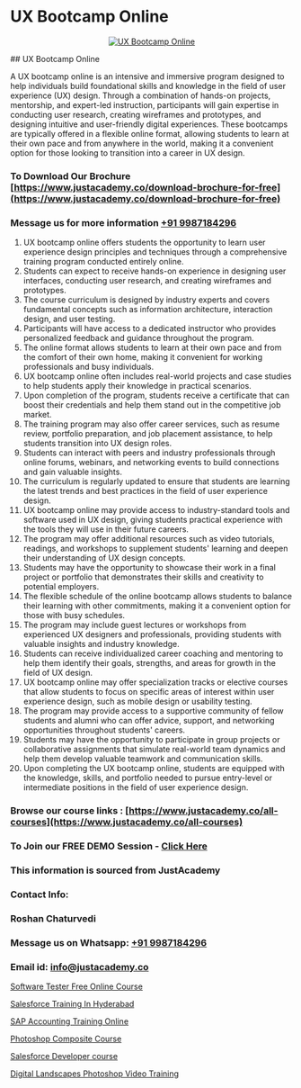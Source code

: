 # UX Bootcamp Online

<p align="center">
  <a href="https://justacademy.co/all-courses">
    <img src="https://i.ibb.co/P5KtSQ2/ui-ux.png" alt="UX Bootcamp Online">
  </a>
</p>
## UX Bootcamp Online

A UX bootcamp online is an intensive and immersive program designed to help individuals build foundational skills and knowledge in the field of user experience (UX) design. Through a combination of hands-on projects, mentorship, and expert-led instruction, participants will gain expertise in conducting user research, creating wireframes and prototypes, and designing intuitive and user-friendly digital experiences. These bootcamps are typically offered in a flexible online format, allowing students to learn at their own pace and from anywhere in the world, making it a convenient option for those looking to transition into a career in UX design.
### To Download Our Brochure [https://www.justacademy.co/download-brochure-for-free](https://www.justacademy.co/download-brochure-for-free)
### Message us for more information [+91 9987184296](https://api.whatsapp.com/send?phone=919987184296)
1) UX bootcamp online offers students the opportunity to learn user experience design principles and techniques through a comprehensive training program conducted entirely online.
2) Students can expect to receive hands-on experience in designing user interfaces, conducting user research, and creating wireframes and prototypes.
3) The course curriculum is designed by industry experts and covers fundamental concepts such as information architecture, interaction design, and user testing.
4) Participants will have access to a dedicated instructor who provides personalized feedback and guidance throughout the program.
5) The online format allows students to learn at their own pace and from the comfort of their own home, making it convenient for working professionals and busy individuals.
6) UX bootcamp online often includes real-world projects and case studies to help students apply their knowledge in practical scenarios.
7) Upon completion of the program, students receive a certificate that can boost their credentials and help them stand out in the competitive job market.
8) The training program may also offer career services, such as resume review, portfolio preparation, and job placement assistance, to help students transition into UX design roles.
9) Students can interact with peers and industry professionals through online forums, webinars, and networking events to build connections and gain valuable insights.
10) The curriculum is regularly updated to ensure that students are learning the latest trends and best practices in the field of user experience design.
11) UX bootcamp online may provide access to industry-standard tools and software used in UX design, giving students practical experience with the tools they will use in their future careers.
12) The program may offer additional resources such as video tutorials, readings, and workshops to supplement students' learning and deepen their understanding of UX design concepts.
13) Students may have the opportunity to showcase their work in a final project or portfolio that demonstrates their skills and creativity to potential employers.
14) The flexible schedule of the online bootcamp allows students to balance their learning with other commitments, making it a convenient option for those with busy schedules.
15) The program may include guest lectures or workshops from experienced UX designers and professionals, providing students with valuable insights and industry knowledge.
16) Students can receive individualized career coaching and mentoring to help them identify their goals, strengths, and areas for growth in the field of UX design.
17) UX bootcamp online may offer specialization tracks or elective courses that allow students to focus on specific areas of interest within user experience design, such as mobile design or usability testing.
18) The program may provide access to a supportive community of fellow students and alumni who can offer advice, support, and networking opportunities throughout students' careers.
19) Students may have the opportunity to participate in group projects or collaborative assignments that simulate real-world team dynamics and help them develop valuable teamwork and communication skills.
20) Upon completing the UX bootcamp online, students are equipped with the knowledge, skills, and portfolio needed to pursue entry-level or intermediate positions in the field of user experience design.

### Browse our course links : [https://www.justacademy.co/all-courses](https://www.justacademy.co/all-courses) 
### To Join our FREE DEMO Session - [Click Here](https://www.justacademy.co/register-for-course-demo)


### This information is sourced from JustAcademy
### Contact Info:
### Roshan Chaturvedi
### Message us on Whatsapp: [+91 9987184296](https://api.whatsapp.com/send?phone=919987184296)
### Email id: [info@justacademy.co](mailto:info@justacademy.co)
                
[Software Tester Free Online Course](https://www.linkedin.com/pulse/software-tester-free-online-course-justacademy-boston-efj3e?trackingId=vXwMxzJmL08hgHQ2%2Fc%2B5og%3D%3D&lipi=urn%3Ali%3Apage%3Ad_flagship3_company_admin%3BC7wHxoojR%2FG%2BgYiTIGaekw%3D%3D)

[Salesforce Training In Hyderabad](https://www.linkedin.com/pulse/salesforce-training-hyderabad-justacademy-bristol-ya9we?trackingId=81MLjcraE1GMKnPTELd4gA%3D%3D&lipi=urn%3Ali%3Apage%3Ad_flagship3_company_admin%3BuQw2P2SXTeivwplSXi08Jg%3D%3D)

[SAP Accounting Training Online](https://medium.com/@ranemanish460/sap-accounting-training-online-4fbacd18e3cd)

[Photoshop Composite Course](https://medium.com/@mistersumit961/photoshop-composite-course-f3527587d397)

[Salesforce Developer course](https://justacademyin.github.io/justacademy/salesforce-developer-course)

[Digital Landscapes Photoshop Video Training](https://justacademyin.github.io/justacademy/digital-landscapes-photoshop-video-training)

